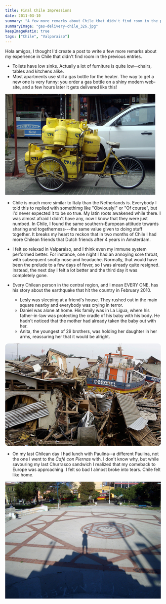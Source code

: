 ```yaml
---
title: Final Chile Impressions
date: 2011-03-10
summary: "A few more remarks about Chile that didn't find room in the previous entries."
summaryImage: "gas-delivery-chile_326.jpg"
keepImageRatio: true
tags: ["Chile", "Valparaiso"]
---
```


Hola amigos, I thought I'd create a post to write a few more remarks about my experience in Chile that didn't find room in the previous entries.

* Toilets have low sinks. Actually a lot of furniture is quite low--chairs, tables and kitchens alike.
* Most apartments use still a gas bottle for the heater. The way to get a new one is very funny: you order a gas bottle on a shiny modern web-site, and a few hours later it gets delivered like this!

![](gas-delivery-chile_326.jpg)

* Chile is much more similar to Italy than the Netherlands is. Everybody I told this to replied with somethimg like "Obviously!" or "Of course", but I'd never expected it to be so true. My latin roots awakened while there. I was almost afraid I didn't have any, now I know that they were just numbed. In Chile, I found the same southern-European attitude towards sharing and togetherness---the same value given to doing stuff together. It breaks my heart to reckon that in two months of Chile I had more Chilean friends that Dutch friends after 4 years in Amsterdam.
* I felt so relexad in Valparaiso, and I think even my immune system performed better. For instance, one night I had an annoying sore throat, with subsequent snotty nose and headache. Normally, that would have been the prelude to a few days of fever, so I was already quite resigned. Instead, the next day I felt a lot better and the third day it was completely gone.
* Every Chilean person in the central region, and I mean EVERY ONE, has his story about the earthquake that hit the country in February 2010.
    
    * Lesly was sleeping at a friend's house. They rushed out in the main square nearby and everybody was crying in terror.
    * Daniel was alone at home. His family was in La Ligua, where his father-in-law was protecting the cradle of his baby with his body. He hadn't noticed that the mother had already taken the baby out with her.
    * Anita, the youngest of 29 brothers, was holding her daughter in her arms, reassuring her that it would be alright.
    
![](chile-earthquake-2010_370.jpg)

* On my last Chilean day I had lunch with Paulina--a different Paulina, not the one I went to the _Café con Piernas_ with. I don't know why, but while savouring my last Churrasco sandwich I realized that my comeback to Europe was approaching. I felt so bad I almost broke into tears. Chile felt like home.

![](valparaiso-playa-ancha-square_423.jpg)

